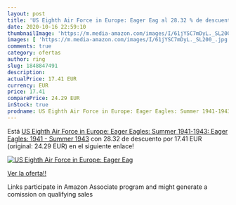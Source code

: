 ```yaml
---
layout: post
title: 'US Eighth Air Force in Europe: Eager Eag al 28.32 % de descuento'
date: 2020-10-16 22:59:10
thumbnailImage: 'https://m.media-amazon.com/images/I/61jYSC7mDyL._SL200_.jpg'
images: [ 'https://m.media-amazon.com/images/I/61jYSC7mDyL._SL200_.jpg' ]
comments: true
category: ofertas
author: ring
slug: 1848847491
description:
actualPrice: 17.41 EUR
currency: EUR
price: 17.41
comparePrice: 24.29 EUR
inStock: true
prodname: US Eighth Air Force in Europe: Eager Eagles: Summer 1941-1943: Eager Eagles: 1941 - Summer 1943
---
```


Está [US Eighth Air Force in Europe: Eager Eagles: Summer 1941-1943: Eager Eagles: 1941 - Summer 1943](https://www.amazon.es/dp/1848847491/?tag=tolees-21) con 28.32 de descuento por 17.41 EUR (original: 24.29 EUR) en el siguiente enlace!

[![US Eighth Air Force in Europe: Eager Eag](https://m.media-amazon.com/images/I/61jYSC7mDyL._SL200_.jpg)](https://www.amazon.es/dp/1848847491/?tag=tolees-21)

[Ver la oferta!!](https://www.amazon.es/dp/1848847491/?tag=tolees-21)

Links participate in Amazon Associate program and might generate a comission on qualifying sales


